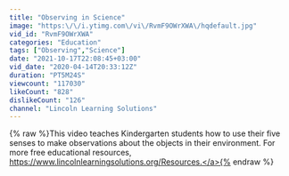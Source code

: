 ```yaml
---
title: "Observing in Science"
image: "https:\/\/i.ytimg.com\/vi\/RvmF9OWrXWA\/hqdefault.jpg"
vid_id: "RvmF9OWrXWA"
categories: "Education"
tags: ["Observing","Science"]
date: "2021-10-17T22:08:45+03:00"
vid_date: "2020-04-14T20:33:12Z"
duration: "PT5M24S"
viewcount: "117030"
likeCount: "828"
dislikeCount: "126"
channel: "Lincoln Learning Solutions"
---
```

{% raw %}This video teaches Kindergarten students how to use their five senses to make observations about the objects in their environment. For more free educational resources, <a rel="nofollow" target="blank" href="https://www.lincolnlearningsolutions.org/Resources.">https://www.lincolnlearningsolutions.org/Resources.</a>{% endraw %}
